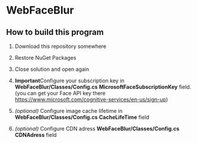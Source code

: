 # WebFaceBlur

## How to build this program

1. Download this repository somewhere
2. Restore NuGet Packages
3. Close solution and open again
4. <b>Important</b>Configure your subscription key in <b>WebFaceBlur/Classes/Config.cs</b> <b>MicrosoftFaceSubscriptionKey</b> field.
(you can get your Face API key there https://www.microsoft.com/cognitive-services/en-us/sign-up)

5. <i>(optional)</i> Configure image cache lifetime in <b>WebFaceBlur/Classes/Config.cs</b> <b>CacheLifeTime</b> field
6. <i>(optional)</i> Configure CDN adress <b>WebFaceBlur/Classes/Config.cs</b> <b>CDNAdress</b> field

